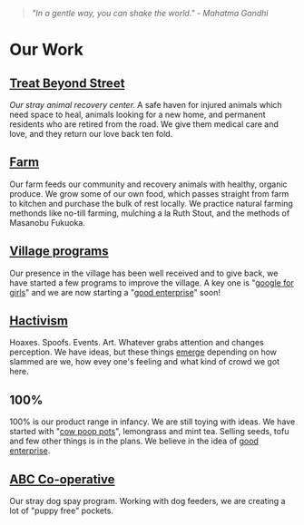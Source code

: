 <!--

Title: Our initiatives to help animals and other people who help animals.

-->

><i>"In a gentle way, you can shake the world." - Mahatma Gandhi</i>

Our Work
=========

## [Treat Beyond Street](/?p=recovery)
<i>Our stray animal recovery center.</i> A safe haven for injured animals which need space to heal, animals looking for a new home, and permanent residents who are retired from the road. We give them medical care and love, and they return our love back ten fold.

## [Farm](/?p=farm)
Our farm feeds our community and recovery animals with healthy, organic produce. We grow some of our own food, which passes straight from farm to kitchen and purchase the bulk of rest locally. We practice natural farming methonds like no-till farming, mulching a la Ruth Stout, and the methods of Masanobu Fukuoka.  

## [Village programs](/?p=village)
Our presence in the village has been well received and to give back, we have started a few programs to improve the village. A key one is "[google for girls](/?p=google-for-girls)" and we are now starting a "[good enterprise](/?p=good-enterprise)" soon!

## [Hactivism](/?p=hacktivism)
Hoaxes. Spoofs. Events. Art. Whatever grabs attention and changes perception. We have ideas, but these things [emerge](https://en.wikipedia.org/wiki/Emergence) depending on how slammed are we, how evey one's feeling and what kind of crowd we got here.

## 100%
100% is our product range in infancy. We are still toying with ideas. We have started with "[cow poop pots](https://blog.badmashpeepal.org/how-to-replace-plastic-with-cow-poop-in-5-steps-dff17bec1c66#.rih78achu)", lemongrass and mint tea. Selling seeds, tofu and few other things is in the plans. We believe in the idea of [good enterprise](/?p=good-enterprise).

## [ABC Co-operative](/?p=abc)
Our stray dog spay program. Working with dog feeders, we are creating a lot of "puppy free" pockets. 

<!--
## In past

Before starting our own initiatives in Delhi and Dharamsala, we were helping other people doing animal welfare work. They were in a tough situation and we were looking for purpose.

* 2013 Friends of IACC; helping Lorraine and Ingrid.
* 2014 Animal Rescue Kerala; helping Avis.
* 2014 Fighting cruelty with compassion; helping Dipala

-->

<!--

### network for good
### Activists for Animals
### Innovation
### Treat on Street

### children book with compassion
### ad agency
### 52 habits book
### jounralism and web support for other non profits


*inreasing adoptions and reducing abandonement and reducing consumption


-->
